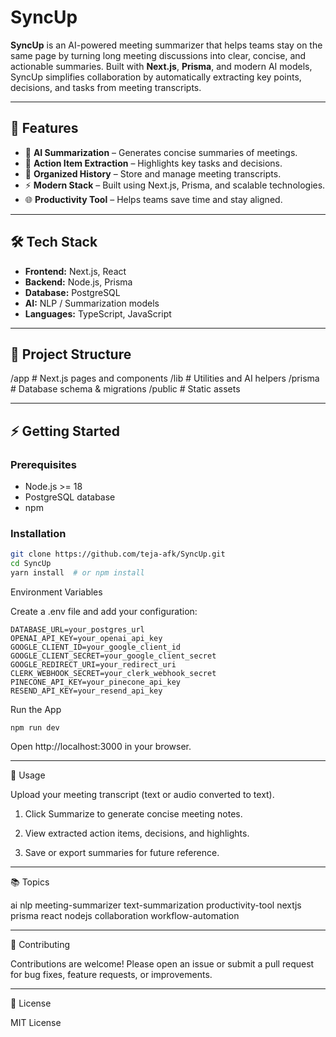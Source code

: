 # SyncUp

**SyncUp** is an AI-powered meeting summarizer that helps teams stay on the same page by turning long meeting discussions into clear, concise, and actionable summaries. Built with **Next.js**, **Prisma**, and modern AI models, SyncUp simplifies collaboration by automatically extracting key points, decisions, and tasks from meeting transcripts.

---

## 🚀 Features

- 📝 **AI Summarization** – Generates concise summaries of meetings.
- 🎯 **Action Item Extraction** – Highlights key tasks and decisions.
- 📂 **Organized History** – Store and manage meeting transcripts.
- ⚡ **Modern Stack** – Built using Next.js, Prisma, and scalable technologies.
- 🌐 **Productivity Tool** – Helps teams save time and stay aligned.

---

## 🛠️ Tech Stack

- **Frontend:** Next.js, React
- **Backend:** Node.js, Prisma
- **Database:** PostgreSQL
- **AI:** NLP / Summarization models
- **Languages:** TypeScript, JavaScript

---

## 📁 Project Structure

/app # Next.js pages and components
/lib # Utilities and AI helpers
/prisma # Database schema & migrations
/public # Static assets

---

## ⚡ Getting Started

### Prerequisites
- Node.js >= 18
- PostgreSQL database
- npm

### Installation
```bash
git clone https://github.com/teja-afk/SyncUp.git
cd SyncUp
yarn install  # or npm install
```

Environment Variables

Create a .env file and add your configuration:

```
DATABASE_URL=your_postgres_url
OPENAI_API_KEY=your_openai_api_key
GOOGLE_CLIENT_ID=your_google_client_id
GOOGLE_CLIENT_SECRET=your_google_client_secret
GOOGLE_REDIRECT_URI=your_redirect_uri
CLERK_WEBHOOK_SECRET=your_clerk_webhook_secret
PINECONE_API_KEY=your_pinecone_api_key
RESEND_API_KEY=your_resend_api_key
```
Run the App
```
npm run dev
```
Open http://localhost:3000 in your browser.

---
🎯 Usage

Upload your meeting transcript (text or audio converted to text).

1. Click Summarize to generate concise meeting notes.

2. View extracted action items, decisions, and highlights.

3. Save or export summaries for future reference.

---

📚 Topics

ai nlp meeting-summarizer text-summarization productivity-tool nextjs prisma react nodejs collaboration workflow-automation

---

🤝 Contributing

Contributions are welcome! Please open an issue or submit a pull request for bug fixes, feature requests, or improvements.

---

📄 License

MIT License
